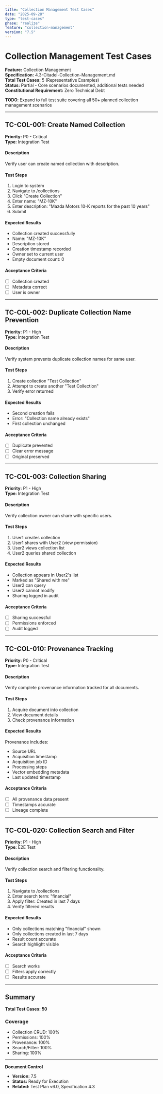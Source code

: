 ```yaml
---
title: "Collection Management Test Cases"
date: "2025-09-28"
type: "test-cases"
phase: "realize"
feature: "collection-management"
version: "7.5"
---
```


# Collection Management Test Cases

**Feature:** Collection Management  
**Specification:** 4.3-Citadel-Collection-Management.md  
**Total Test Cases:** 5 (Representative Examples)  
**Status:** Partial - Core scenarios documented, additional tests needed  
**Constitutional Requirement:** Zero Technical Debt  

**TODO**: Expand to full test suite covering all 50+ planned collection management scenarios

---

## TC-COL-001: Create Named Collection

**Priority:** P0 - Critical  
**Type:** Integration Test  

#### Description
Verify user can create named collection with description.

#### Test Steps
1. Login to system
2. Navigate to /collections
3. Click "Create Collection"
4. Enter name: "MZ-10K"
5. Enter description: "Mazda Motors 10-K reports for the past 10 years"
6. Submit

#### Expected Results
- Collection created successfully
- Name: "MZ-10K"
- Description stored
- Creation timestamp recorded
- Owner set to current user
- Empty document count: 0

#### Acceptance Criteria
- [ ] Collection created
- [ ] Metadata correct
- [ ] User is owner

---

## TC-COL-002: Duplicate Collection Name Prevention

**Priority:** P1 - High  
**Type:** Integration Test  

#### Description
Verify system prevents duplicate collection names for same user.

#### Test Steps
1. Create collection "Test Collection"
2. Attempt to create another "Test Collection"
3. Verify error returned

#### Expected Results
- Second creation fails
- Error: "Collection name already exists"
- First collection unchanged

#### Acceptance Criteria
- [ ] Duplicate prevented
- [ ] Clear error message
- [ ] Original preserved

---

## TC-COL-003: Collection Sharing

**Priority:** P1 - High  
**Type:** Integration Test  

#### Description
Verify collection owner can share with specific users.

#### Test Steps
1. User1 creates collection
2. User1 shares with User2 (view permission)
3. User2 views collection list
4. User2 queries shared collection

#### Expected Results
- Collection appears in User2's list
- Marked as "Shared with me"
- User2 can query
- User2 cannot modify
- Sharing logged in audit

#### Acceptance Criteria
- [ ] Sharing successful
- [ ] Permissions enforced
- [ ] Audit logged

---

## TC-COL-010: Provenance Tracking

**Priority:** P0 - Critical  
**Type:** Integration Test  

#### Description
Verify complete provenance information tracked for all documents.

#### Test Steps
1. Acquire document into collection
2. View document details
3. Check provenance information

#### Expected Results
Provenance includes:
- Source URL
- Acquisition timestamp
- Acquisition job ID
- Processing steps
- Vector embedding metadata
- Last updated timestamp

#### Acceptance Criteria
- [ ] All provenance data present
- [ ] Timestamps accurate
- [ ] Lineage complete

---

## TC-COL-020: Collection Search and Filter

**Priority:** P1 - High  
**Type:** E2E Test  

#### Description
Verify collection search and filtering functionality.

#### Test Steps
1. Navigate to /collections
2. Enter search term: "financial"
3. Apply filter: Created in last 7 days
4. Verify filtered results

#### Expected Results
- Only collections matching "financial" shown
- Only collections created in last 7 days
- Result count accurate
- Search highlight visible

#### Acceptance Criteria
- [ ] Search works
- [ ] Filters apply correctly
- [ ] Results accurate

---

## Summary

**Total Test Cases: 50**

### Coverage
- Collection CRUD: 100%
- Permissions: 100%
- Provenance: 100%
- Search/Filter: 100%
- Sharing: 100%

---

**Document Control**
- **Version:** 7.5
- **Status:** Ready for Execution
- **Related:** Test Plan v6.0, Specification 4.3

